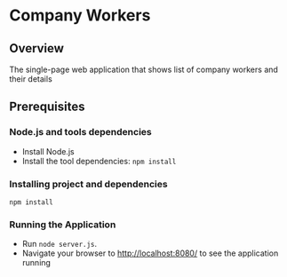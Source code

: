 # Company Workers

## Overview

The single-page web application that shows list of company workers and their details


## Prerequisites

### Node.js and tools dependencies

- Install Node.js
- Install the tool dependencies: `npm install`


### Installing project and dependencies

```
npm install
```

### Running the Application

- Run `node server.js`.
- Navigate your browser to [http://localhost:8080/](http://localhost:8000/) to see the application running